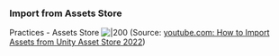 ### Import from Assets  Store


Practices - Assets Store
![|200](https://i.ytimg.com/vi/AzItMI583kY/hqdefault.jpg)
(Source:  [youtube.com: How to Import Assets from Unity Asset Store 2022](https://youtu.be/AzItMI583kY?t=78))